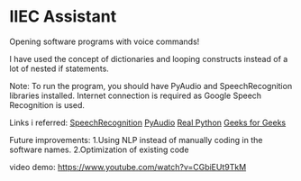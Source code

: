 # IIEC Assistant
Opening software programs with voice commands!

I have used the concept of dictionaries and looping constructs instead of a lot of nested if statements.

Note:
To run the program, you should have PyAudio and SpeechRecognition libraries installed.
Internet connection is required as Google Speech Recognition is used.

Links i referred:
[SpeechRecognition](https://pypi.org/project/SpeechRecognition/)
[PyAudio](https://pypi.org/project/PyAudio/)
[Real Python](https://realpython.com/python-speech-recognition/)
[Geeks for Geeks](https://www.geeksforgeeks.org/speech-recognition-in-python-using-google-speech-api/)

Future improvements:
1.Using NLP instead of manually coding in the software names.
2.Optimization of existing code

video demo: https://www.youtube.com/watch?v=CGbiEUt9TkM
